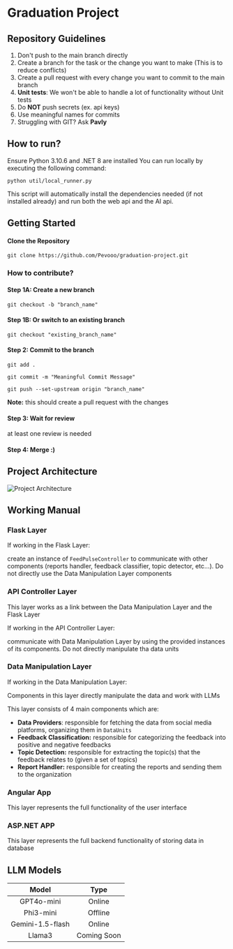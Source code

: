 # Graduation Project
## Repository Guidelines
1) Don't push to the main branch directly
2) Create a branch for the task or the change you want to make (This is to reduce conflicts)
3) Create a pull request with every change you want to commit to the main branch
4) **Unit tests**: We won't be able to handle a lot of functionality without Unit tests
5) Do **NOT** push secrets (ex. api keys)
6) Use meaningful names for commits
7) Struggling with GIT? Ask **Pavly**

## How to run?
Ensure Python 3.10.6 and .NET 8 are installed
You can run locally by executing the following command:

`python util/local_runner.py`

This script will automatically install the dependencies needed (if not installed already) and run both the web api and the AI api.

## Getting Started

#### Clone the Repository

`git clone https://github.com/Pevooo/graduation-project.git`

### How to contribute?

#### Step 1A: Create a new branch

`git checkout -b "branch_name"`

#### Step 1B: Or switch to an existing branch

`git checkout "existing_branch_name"`

#### Step 2: Commit to the branch

`git add .`

`git commit -m "Meaningful Commit Message"`

`git push --set-upstream origin "branch_name"`

**Note:** this should create a pull request with the changes

#### Step 3: Wait for review
at least one review is needed

#### Step 4: Merge :)

## Project Architecture

![Project Architecture](https://github.com/user-attachments/assets/467a8027-c5ad-44ed-8ec6-92e63ceeccdc)

## Working Manual

### Flask Layer
If working in the Flask Layer:

create an instance of `FeedPulseController` to communicate with other components 
(reports handler, feedback classifier, topic detector, etc...).
Do not directly use the Data Manipulation Layer components
### API Controller Layer
This layer works as a link between the Data Manipulation Layer and the Flask Layer

If working in the API Controller Layer:

communicate with Data Manipulation Layer by using the provided instances of its components.
Do not directly manipulate tha data units

### Data Manipulation Layer
If working in the Data Manipulation Layer:

Components in this layer directly manipulate the data and work with LLMs

This layer consists of 4 main components which are:
- **Data Providers**: responsible for fetching the data from social media platforms, organizing them in `DataUnits`
- **Feedback Classification:** responsible for categorizing the feedback into positive and negative feedbacks
- **Topic Detection:** responsible for extracting the topic(s) that the feedback relates to (given a set of topics)
- **Report Handler:** responsible for creating the reports and sending them to the organization

### Angular App
This layer represents the full functionality of the user interface

### ASP.NET APP
This layer represents the full backend functionality of storing data in database

## LLM Models

|      Model       |    Type     |
|:----------------:|:-----------:|
|    GPT4o-mini    |   Online    |
|    Phi3-mini     |   Offline   |
| Gemini-1.5-flash |   Online    |
|      Llama3      | Coming Soon |